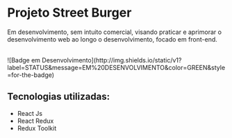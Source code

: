 <h1>Projeto Street Burger</h1>
<p>Em desenvolvimento, sem intuito comercial, visando praticar e aprimorar o desenvolvimento web ao longo o desenvolvimento, focado em front-end.<p>
<br />
![Badge em Desenvolvimento](http://img.shields.io/static/v1?label=STATUS&message=EM%20DESENVOLVIMENTO&color=GREEN&style=for-the-badge)
<h2>Tecnologias utilizadas: </h2>
<ul>
<li>React Js</li>
<li>React Redux</li>
<li>Redux Toolkit</li>
</ul>
